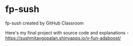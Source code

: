 # fp-sush
fp-sush created by GitHub Classroom

Here's my final project with source code and explanations - https://sushmitavgopalan.shinyapps.io/v-fun-adaboost/
